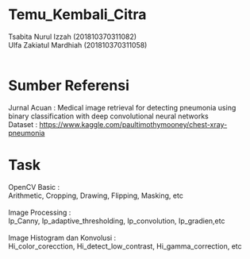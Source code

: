 # Temu_Kembali_Citra
Tsabita Nurul Izzah (201810370311082)<br />
Ulfa Zakiatul Mardhiah (201810370311058) <br /> <br />

# Sumber Referensi
Jurnal Acuan : Medical image retrieval for detecting pneumonia using binary classification with deep convolutional neural networks <br />
Dataset : https://www.kaggle.com/paultimothymooney/chest-xray-pneumonia <br />

# Task
OpenCV Basic : <br />
Arithmetic, Cropping, Drawing, Flipping, Masking, etc <br /> <br />
Image Processing : <br />
Ip_Canny, Ip_adaptive_thresholding, Ip_convolution, Ip_gradien,etc <br /> <br />
Image Histogram dan Konvolusi : <br />
Hi_color_corecction, Hi_detect_low_contrast, Hi_gamma_correction, etc <br />


